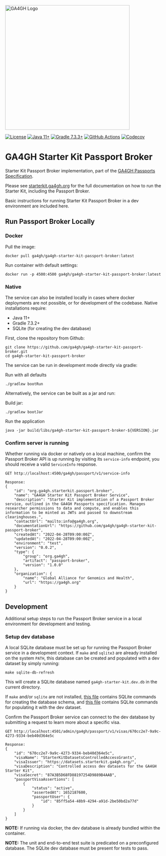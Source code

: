 <img src="https://www.ga4gh.org/wp-content/themes/ga4gh-theme/gfx/GA-logo-horizontal-tag-RGB.svg" alt="GA4GH Logo" style="width: 400px;"/>

[![License](https://img.shields.io/badge/License-Apache%202.0-blue.svg?style=flat-square)](https://opensource.org/licenses/Apache-2.0)
[![Java 11+](https://img.shields.io/badge/java-11+-blue.svg?style=flat-square)](https://www.java.com)
[![Gradle 7.3.3+](https://img.shields.io/badge/gradle-7.3.3+-blue.svg?style=flat-square)](https://gradle.org/)
[![GitHub Actions](https://img.shields.io/github/workflow/status/ga4gh/ga4gh-starter-kit-passport-broker/test/main)](https://github.com/ga4gh/ga4gh-starter-kit-passport-broker/actions)
[![Codecov](https://img.shields.io/codecov/c/github/ga4gh/ga4gh-starter-kit-passport-broker?style=flat-square)](https://app.codecov.io/gh/ga4gh/ga4gh-starter-kit-passport-broker)

# GA4GH Starter Kit Passport Broker

Starter Kit Passport Broker implementation, part of the [GA4GH Passports Specification](https://github.com/ga4gh-duri/ga4gh-duri.github.io/blob/master/researcher_ids/ga4gh_passport_v1.md).

Please see [starterkit.ga4gh.org](https://starterkit.ga4gh.org) for the full documentation on how to run the Starter Kit, including the Passport Broker.

Basic instructions for running Starter Kit Passport Broker in a dev environment are included here.

## Run Passport Broker Locally

### Docker

Pull the image:
```
docker pull ga4gh/ga4gh-starter-kit-passport-broker:latest
```

Run container with default settings:
```
docker run -p 4500:4500 ga4gh/ga4gh-starter-kit-passport-broker:latest
```

### Native

The service can also be installed locally in cases where docker deployments are not possible, or for development of the codebase. Native installations require:
* Java 11+
* Gradle 7.3.2+
* SQLite (for creating the dev database)

First, clone the repository from Github:
```
git clone https://github.com/ga4gh/ga4gh-starter-kit-passport-broker.git
cd ga4gh-starter-kit-passport-broker
```

The service can be run in development mode directly via gradle:

Run with all defaults
```
./gradlew bootRun
```

Alternatively, the service can be built as a jar and run:

Build jar:
```
./gradlew bootJar
```

Run the application
```
java -jar build/libs/ga4gh-starter-kit-passport-broker-${VERSION}.jar
```

### Confirm server is running

Whether running via docker or natively on a local machine, confirm the Passport Broker API is up running by visiting its `service-info` endpoint, you should receive a valid `ServiceInfo` response.

```
GET http://localhost:4500/ga4gh/passport/v1/service-info

Response:
{
    "id": "org.ga4gh.starterkit.passport.broker",
    "name": "GA4GH Starter Kit Passport Broker Service",
    "description": "Starter Kit implementation of a Passport Broker service, outlined in the GA4GH Passports specification. Manages researcher permissions to data and compute, and enables this information to be minted as JWTs and passed to downstream clearinghouses.",
    "contactUrl": "mailto:info@ga4gh.org",
    "documentationUrl": "https://github.com/ga4gh/ga4gh-starter-kit-passport-broker",
    "createdAt": "2022-04-28T09:00:00Z",
    "updatedAt": "2022-04-28T09:00:00Z",
    "environment": "test",
    "version": "0.0.2",
    "type": {
        "group": "org.ga4gh",
        "artifact": "passport-broker",
        "version": "1.0.0"
    },
    "organization": {
        "name": "Global Alliance for Genomics and Health",
        "url": "https://ga4gh.org"
    }
}
```

## Development

Additional setup steps to run the Passport Broker service in a local environment for development and testing.

### Setup dev database

A local SQLite database must be set up for running the Passport Broker service in a development context. If `make` and `sqlite3` are already installed on the system `PATH`, this database can be created and populated with a dev dataset by simply running: 

```
make sqlite-db-refresh
```

This will create a SQLite database named `ga4gh-starter-kit.dev.db` in the current directory.

If `make` and/or `sqlite` are not installed, [this file](./database/sqlite/create-tables.sql) contains SQLite commands for creating the database schema, and [this file](./database/sqlite/add-dev-dataset.sql) contains SQLite commands for populating it with the dev dataset.

Confirm the Passport Broker service can connect to the dev database by submitting a request to learn more about a specific visa.

```
GET http://localhost:4501/admin/ga4gh/passport/v1/visas/670cc2e7-9a9c-4273-9334-beb40d364e5c

Response:
{
    "id": "670cc2e7-9a9c-4273-9334-beb40d364e5c",
    "visaName": "StarterKitDatasetsControlledAccessGrants",
    "visaIssuer": "https://datasets.starterkit.ga4gh.org/",
    "visaDescription": "Controlled access dev datasets for the GA4GH Starter Kit",
    "visaSecret": "87A3B5D68FD88197254D9889B4AAB",
    "passportVisaAssertions": [
        {
            "status": "active",
            "assertedAt": 1652187600,
            "passportUser": {
                "id": "85ff5a54-48b9-4294-a91d-2be50bd2a77d"
            }
        }
    ]
}
```

**NOTE:** If running via docker, the dev database is already bundled within the container.

**NOTE:** The unit and end-to-end test suite is predicated on a preconfigured database. The SQLite dev database must be present for tests to pass.